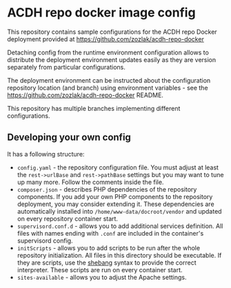# ACDH repo docker image config

This repository contains sample configurations for the ACDH repo Docker deployment provided at https://github.com/zozlak/acdh-repo-docker

Detaching config from the runtime environment configuration allows to distribute the deployment environment updates easily as they are version separately from particular configurations.

The deployment environment can be instructed about the configuration repository location (and branch) using environment variables - see the https://github.com/zozlak/acdh-repo-docker README.

This repository has multiple branches implementing different configurations.

## Developing your own config

 It has a following structure:

* `config.yaml` - the repository configuration file. You must adjust at least the `rest->urlBase` and `rest->pathBase` settings but you may want to tune up many more. Follow the comments inside the file.
* `composer.json` - describes PHP dependencies of the repository components. If you add your own PHP components to the repository deployment, you may consider extending it. These dependencies are automatically installed into `/home/www-data/docroot/vendor` and updated on every repository container start.
* `supervisord.conf.d` - allows you to add additional services definition. All files with names ending with `.conf` are included in the container's supervisord config.
* `initScripts` - allows you to add scripts to be run after the whole repository initialization. All files in this directory should be executable. If they are scripts, use the [shebang](https://en.wikipedia.org/wiki/Shebang_(Unix)#Syntax) syntax to provide the correct interpreter. These scripts are run on every container start.
* `sites-available` - allows you to adjust the Apache settings.


